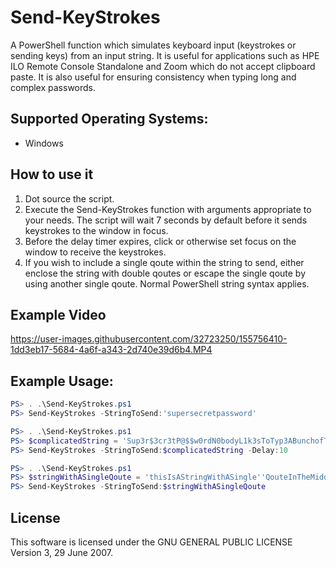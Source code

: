 # Send-KeyStrokes
A PowerShell function which simulates keyboard input (keystrokes or sending keys) from an input string.
It is useful for applications such as HPE ILO Remote Console Standalone and Zoom which do not accept clipboard paste.  It is also useful for ensuring consistency when typing long and complex passwords.

## Supported Operating Systems:
 - Windows

## How to use it
 1. Dot source the script.
 2. Execute the Send-KeyStrokes function with arguments appropriate to your needs.  The script will wait 7 seconds by default before it sends keystrokes to the window in focus.
 3. Before the delay timer expires, click or otherwise set focus on the window to receive the keystrokes.
 4. If you wish to include a single qoute within the string to send, either enclose the string with double qoutes or escape the single qoute by using another single qoute.  Normal PowerShell string syntax applies.

## Example Video
https://user-images.githubusercontent.com/32723250/155756410-1dd3eb17-5684-4a6f-a343-2d740e39d6b4.MP4



## Example Usage:
```powershell
PS> . .\Send-KeyStrokes.ps1
PS> Send-KeyStrokes -StringToSend:'supersecretpassword'
```
```powershell
PS> . .\Send-KeyStrokes.ps1
PS> $complicatedString = 'Sup3r$3cr3tP@$$w0rdN0bodyL1k3sToTyp3ABunchofTimes.!'
PS> Send-KeyStrokes -StringToSend:$complicatedString -Delay:10
```
```powershell
PS> . .\Send-KeyStrokes.ps1
PS> $stringWithASingleQoute = 'thisIsAStringWithASingle''QouteInTheMiddle'
PS> Send-KeyStrokes -StringToSend:$stringWithASingleQoute
```
## License
This software is licensed under the GNU GENERAL PUBLIC LICENSE Version 3, 29 June 2007.
